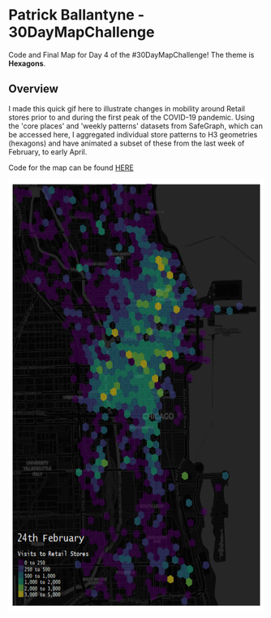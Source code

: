 # Patrick Ballantyne - 30DayMapChallenge

Code and Final Map for Day 4 of the #30DayMapChallenge! The theme is **Hexagons**.

## Overview

I made this quick gif here to illustrate changes in mobility around Retail stores prior to and during the first peak of the COVID-19 pandemic. Using the 'core places' and 'weekly patterns' datasets from SafeGraph, which can be accessed here, I aggregated individual store patterns to H3 geometries (hexagons) and have animated a subset of these from the last week of February, to early April.

Code for the map can be found [HERE](Patterns_Hexmap.R)


   <p align="center">
  <img width="600" height="850" src="retailpatterns_hexmap.gif">
</p>
